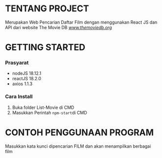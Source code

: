 # TENTANG PROJECT
Merupakan Web Pencarian Daftar Film dengan menggunakan React JS dan API dari website The Movie DB *www.themoviedb.org*

# GETTING STARTED
### Prasyarat
* nodeJS 18.12.1
* reactJS 18.2.0
* axios 1.1.3

### Cara Install
1. Buka folder List-Movie di CMD
2. Masukkan Perintah ```npm-start```di CMD

# CONTOH PENGGUNAAN PROGRAM
Masukkan kata kunci dipencarian FILM dan akan menampilkan berbagai film
